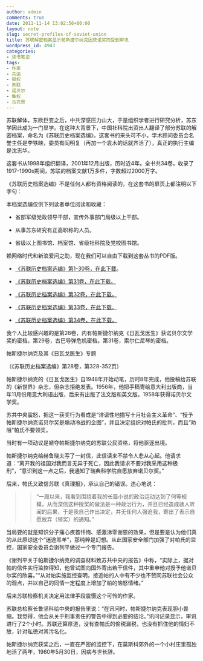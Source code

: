 ```yaml
---
author: admin
comments: true
date: 2011-11-14 13:02:56+00:00
layout: note
slug: secret-profiles-of-soviet-union
title: 苏联解密档案显示帕斯捷尔纳克因获诺奖而受到审讯
wordpress_id: 4943
categories:
- 读书笔记
tags:
- 作家
- 共运
- 极权
- 苏联
- 诺贝尔
- 集权
- 马克思
---
```


苏联解体，东欧巨变之后，中共深感压力山大，于是组织学者进行研究分析，苏东学因此成为一门显学。在这种大背景下，中国社科院出资出人翻译了部分苏联的解密档案，命名为《苏联历史档案选编》。这套书的来头可不小，学术顾问委员会名誉主任是李铁映，委员有阎明复（再加一个袁木的话就齐活了），真正的执行主编是沈志华。





这套书从1998年组织翻译，2001年12月出版，历时近4年。全书共34卷，收录了1917-1990s期间，苏联的档案文献1万多件，字数超过2000万字。





《苏联历史档案选编》不是任何人都有资格阅读的，在这套书的扉页上都注明以下字句：





本档案选编仅供下列读者单位阅读和收藏：







  * 省部军级党政领导干部，宣传外事部门局级以上干部。


  * 从事苏东研究有正高职称的人员。


  * 省级以上图书馆、档案馆、省级社科院及党校图书馆。





赖网络时代和新浪爱问之助，现在我们可以自由下载到这套丛书的PDF版。







  * [《苏联历史档案选编》第1-30卷，在此下载](http://iask.sina.com.cn/u/1649590340/ish?folderid=386128&page=1)。


  * [《苏联历史档案选编》第31卷，在此下载。](http://ishare.iask.sina.com.cn/f/7014698.html)


  * [《苏联历史档案选编》第32卷，在此下载。](http://ishare.iask.sina.com.cn/f/19891355.html)


  * [《苏联历史档案选编》第33卷，在此下载。](http://ishare.iask.sina.com.cn/f/9017355.html)


  * [《苏联历史档案选编》第34卷，在此下载。](http://ishare.iask.sina.com.cn/f/13805799.html)





我个人比较感兴趣的是第28卷，内有帕斯捷尔纳克《日瓦戈医生》获诺贝尔文学奖的密档。第29卷，古巴导弹危机密档。第31卷，索尔仁尼琴的密档。





帕斯捷尔纳克及其《日瓦戈医生》专题





（《苏联历史档案选编》第28卷，第328-352页）





帕斯捷尔纳克的《日瓦戈医生》自1948年开始动笔，历时8年完成，他投稿给苏联的《新世界》杂志，但杂志拒绝发表。1956年，他把手稿寄给意大利出版商，当年11月份用意大利语出版，后来有出版了法文版和英文版。1958年获得诺贝尔文学奖。





苏共中央震怒，把这一获奖行为看成是“诽谤性地描写十月社会主义革命”、“授予帕斯捷尔纳克诺贝尔奖是煽动冷战的企图”，并且决定组织对帕氏的批判，而且“劝阻”帕氏不要领奖。





当时有一项动议是褫夺帕斯捷尔纳克的苏联公民资格，将他驱逐出境。





帕斯捷尔纳克给赫鲁晓夫写了一封信，此信读来不禁令人悲从心起。他请求道：“离开我的祖国对我而言无异于死亡，因此我请求不要对我采用这种极刑”，“意识到这一点之后，我通知了瑞典科学院自愿放弃诺贝尔奖。”





后来，帕氏又致信苏联《真理报》，承认自己的错误。违心地说：





<blockquote>
  
> 
> “一周以来，我看到围绕着我的长篇小说的政治运动达到了何等规模，从而深信这种授奖的做法是一种政治行为，并且已经造成骇人听闻的后果，于是我自己作出决定，并无任何人强迫我，寄出了表示自愿放弃（领奖）的通知。”
> 
> 
</blockquote>





当局要的就是知识分子痛心疾首忏悔、感激涕零谢恩的效果，但是要是认为他们真的从此原谅这个“迷途羔羊”，那纯粹是幻想。从此国家安全部门加强了对帕氏的监控，国家安全委员会谢列平做过一个专门报告。





《谢列平关于帕斯捷尔纳克的调查材料致苏共中央的报告》中称，“实际上，据对帕的信件实行监控得知，他曾试图向国外寄出若干信件，其中重申他对授予他诺贝尔奖的欣喜。”“从对帕实施监控查明，接近帕的人中有不少也不赞同苏联社会公众的观点，并以自己的同情一定程度上增加了帕的恼怒情绪。”





后来苏联检察机关决定用法律手段震慑这个可怜的作家。





苏联总检察长鲁坚科给中央的报告里说：“在讯问时，帕斯捷尔纳克表现胆小畏缩。我觉得，他会从关于刑事责任的警告中得到必要的结论。”讯问记录显示，审讯进行了2个小时。苏联还算厚道，没有查帕氏的偷税漏税，也没有抓住他的情妇不放，针对私徳对其污名化。





帕斯捷尔纳克获奖之后，一直在严密的监控下，在莫斯科郊外的一个小村庄里孤独地活了两年，1960年5月30日，因病与世长辞。
